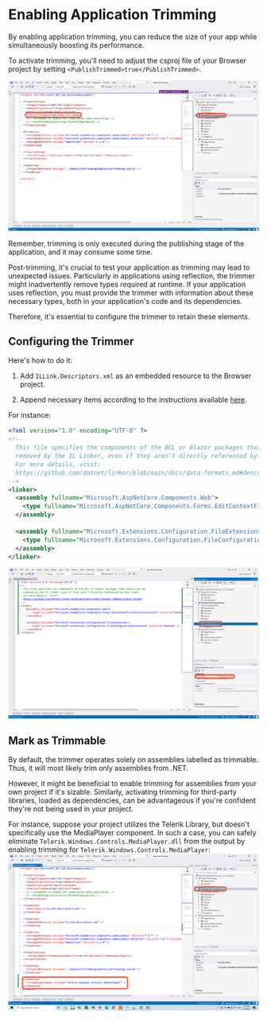 # Enabling Application Trimming

By enabling application trimming, you can reduce the size of your app while simultaneously boosting its performance.

To activate trimming, you'll need to adjust the csproj file of your Browser project by setting `<PublishTrimmed>true</PublishTrimmed>`.

![csproj file adjustment](/images/how-to-topics/csproj-file-adjustment-trimming.png)

Remember, trimming is only executed during the publishing stage of the application, and it may consume some time.

Post-trimming, it's crucial to test your application as trimming may lead to unexpected issues. Particularly in applications using reflection, the trimmer might inadvertently remove types required at runtime. If your application uses reflection, you must provide the trimmer with information about these necessary types, both in your application's code and its dependencies.

Therefore, it's essential to configure the trimmer to retain these elements.

## Configuring the Trimmer

Here's how to do it:

1. Add `ILLink.Descriptors.xml` as an embedded resource to the Browser project.

2. Append necessary items according to the instructions available [here](https://github.com/dotnet/linker/blob/main/docs/data-formats.md#descriptor-format).

For instance:
```xml
<?xml version="1.0" encoding="UTF-8" ?>
<!--
  This file specifies the components of the BCL or Blazor packages that should not be
  removed by the IL Linker, even if they aren't directly referenced by user code.
  For more details, visit: 
  https://github.com/dotnet/linker/blob/main/docs/data-formats.md#descriptor-format
-->
<linker>
  <assembly fullname="Microsoft.AspNetCore.Components.Web">
    <type fullname="Microsoft.AspNetCore.Components.Forms.EditContextFieldClassExtensions" preserve="methods" />
  </assembly>

  <assembly fullname="Microsoft.Extensions.Configuration.FileExtensions">
    <type fullname="Microsoft.Extensions.Configuration.FileConfigurationExtensions" preserve="methods" />
  </assembly>
</linker>
```
![ILLink.Descriptors.xml example](/images/how-to-topics/illink-descriptors-example.png)

## Mark as Trimmable
By default, the trimmer operates solely on assemblies labelled as trimmable. Thus, it will most likely trim only assemblies from .NET.

However, it might be beneficial to enable trimming for assemblies from your own project if it's sizable. Similarly, activating trimming for third-party libraries, loaded as dependencies, can be advantageous if you're confident they're not being used in your project.

For instance, suppose your project utilizes the Telerik Library, but doesn't specifically use the MediaPlayer component. In such a case, you can safely eliminate `Telerik.Windows.Controls.MediaPlayer.dll` from the output by enabling trimming for `Telerik.Windows.Controls.MediaPlayer`:
![Enabling trimming for Telerik.Windows.Controls.MediaPlayer](/images/how-to-topics/enable-trimming-mediaplayer.png)
